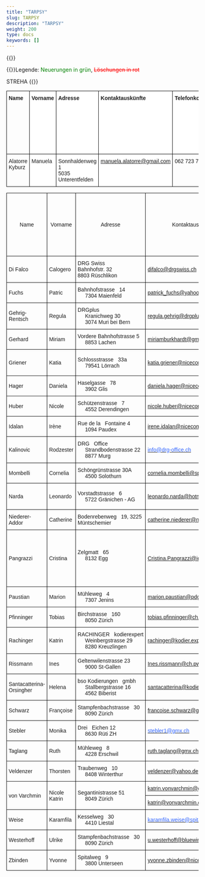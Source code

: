 ```yaml
---
title: "TARPSY"
slug: TARPSY
description: "TARPSY"
weight: 200
type: docs
keywords: []
---
```

{{<printButton>}}
    
  
  
  {{<markdown>}}Legende: <font color="green">Neuerungen in grün</font>, <font color="red">~~Löschungen in rot~~</font>
  
STREHA
{{</markdown>}}



<style type="text/css">
.tg  {border-collapse:collapse;border-spacing:0;}
.tg td{border-color:black;border-style:solid;border-width:1px;font-family:Arial, sans-serif;font-size:14px;
  overflow:hidden;padding:10px 5px;word-break:normal;}
.tg th{border-color:black;border-style:solid;border-width:1px;font-family:Arial, sans-serif;font-size:14px;
  font-weight:normal;overflow:hidden;padding:10px 5px;word-break:normal;}
.tg .tg-1wig{font-weight:bold;text-align:left;vertical-align:top}
.tg .tg-dgl5{background-color:#FFF;font-weight:bold;text-align:left;vertical-align:top}

/* Largeur spécifique pour la colonne Telefonkontakt (5e colonne) */
.tg td:nth-child(5),
.tg th:nth-child(5) {
  width: 200px; /* augmenter cette valeur selon besoin */
  max-width: 200px;
}
</style>
<table class="tg"><thead>
  <tr>
    <td class="tg-1wig">Name</td>
    <td class="tg-dgl5">Vorname</td>
    <td class="tg-dgl5">Adresse</td>
    <td class="tg-dgl5">Kontaktauskünfte</td>
    <td class="tg-dgl5">Telefonkontakt</td>
    <td class="tg-dgl5">Revisionssprache(n)</td>
    <td class="tg-dgl5">Eidgenössische Fachausweis für Medizinische Kodiererinnen / Medizinische Kodierer //<br>Gleichwertigkeitsbescheinigung</td>
    <td class="tg-dgl5">Gewünschter Arbeitskanton (freiwillig)</td>
    <td class="tg-dgl5">Bestätigung, dass die antragstellende Person sich dazu verpflichtet, regelmässig Fortbildungen zu besuchen.</td>
    <td class="tg-dgl5">Datum der Aufnahme in die Liste</td>
  </tr></thead>
<tbody>

  <tr>
    <td class="tg-0lax">Alatorre Kyburz</td>
    <td class="tg-ktyi">Manuela</td>
    <td class="tg-ktyi">Sonnhaldenweg 1<br>5035 Unterentfelden</td>
    <td class="tg-z182"><a href="mailto:manuela.alatorre@gmail.com">manuela.alatorre@gmail.com</a></td>
    <td class="tg-0lax">062 723 70 35</td>
    <td class="tg-ktyi">Deutsch</td>
    <td class="tg-0lax">Confirmé // bestätigt</td>
    <td class="tg-ktyi"> </td>
    <td class="tg-0lax">Confirmé // bestätigt</td>
    <td class="tg-ktyi">08.06.2017</td>
  </tr>
  </tbody></table>


  

<style type="text/css">
.tg  {border-collapse:collapse;border-spacing:0;}
.tg td{border-color:black;border-style:solid;border-width:1px;font-family:Arial, sans-serif;font-size:14px;
  overflow:hidden;padding:10px 5px;word-break:normal;}
.tg th{border-color:black;border-style:solid;border-width:1px;font-family:Arial, sans-serif;font-size:14px;
  font-weight:normal;overflow:hidden;padding:10px 5px;word-break:normal;}
.tg .tg-1wig{font-weight:bold;text-align:left;vertical-align:top}
.tg .tg-dcap{color:#00F;text-align:left;text-decoration:underline;vertical-align:top}
.tg .tg-z182{background-color:#FFF;color:#00F;text-align:left;text-decoration:underline;vertical-align:top}
.tg .tg-dgl5{background-color:#FFF;font-weight:bold;text-align:left;vertical-align:top}
.tg .tg-0lax{text-align:left;vertical-align:top}
.tg .tg-ktyi{background-color:#FFF;text-align:left;vertical-align:top}
.tg .tg-7zrl{text-align:left;vertical-align:bottom}
.tg .tg-lzdo{color:#36F;text-align:left;text-decoration:underline;vertical-align:top}
.tg .tg-0agb{background-color:#FFF;color:#36F;text-align:left;text-decoration:underline;vertical-align:top}
</style>
<table class="tg"><thead>
  <tr>
    <th class="tg-0pky">Name</th>
    <th class="tg-0pky">Vorname</th>
    <th class="tg-0pky">Adresse</th>
    <th class="tg-0pky">Kontaktauskünfte</th>
    <th class="tg-0pky">Tel </th>
    <th class="tg-0pky">Revisionssprache(n)</th>
    <th class="tg-0pky">Eidgenössische Fachausweis für Medizinische Kodiererinnen / Medizinische Kodierer // Gleichwertigkeitsbescheinigung</th>
    <th class="tg-0pky">Psychiatriespezifische Weiterbildung im Bereich Kodierung</th>
    <th class="tg-0pky">Mindestens 1-jährige Berufserfahrung in der Psychiatrie</th>
    <th class="tg-0pky">Gewünschter Arbeitskanton (freiwillig)</th>
    <th class="tg-0pky">Bestätigung, dass die antragstellende Person sich dazu verpflichtet, regelmässig Fortbildungen zu besuchen</th>
    <th class="tg-0pky">Datum der Aufnahme in die Liste</th>
  </tr></thead>
<tbody>
  <tr>
    <td class="tg-0pky">Di Falco</td>
    <td class="tg-0pky">Calogero</td>
    <td class="tg-0pky">DRG Swiss<br>Bahnhofstr. 32<br>8803 Rüschlikon<br></td>
    <td class="tg-0pky"><a href="mailto:difalco@drgswiss.ch">difalco@drgswiss.ch</a></td>
    <td class="tg-0pky">076 709 57 01</td>
    <td class="tg-0pky">Deutsch<br>Français<br>Italienisch</td>
    <td class="tg-0pky">Confirmé // bestätigt</td>
    <td class="tg-0pky">Oui</td>
    <td class="tg-0pky">Oui</td>
    <td class="tg-0pky">Ganze Schweiz</td>
    <td class="tg-0pky">Confirmé // bestätigt</td>
    <td class="tg-0pky">25.02.2019</td>
  </tr>
  <tr>
    <td class="tg-0pky">Fuchs</td>
    <td class="tg-0pky">Patric</td>
    <td class="tg-0pky">Bahnhofstrasse&nbsp;&nbsp;&nbsp;14<br>&nbsp;&nbsp;&nbsp;&nbsp;&nbsp;7304  Maienfeld</td>
    <td class="tg-0pky"><a href="mailto:patrick_fuchs@yahoo.com">patrick_fuchs@yahoo.com</a></td>
    <td class="tg-0pky">079 353 46 39</td>
    <td class="tg-0pky">Deutsch</td>
    <td class="tg-0pky">Confirmé // bestätigt</td>
    <td class="tg-0pky">Oui</td>
    <td class="tg-0pky"> </td>
    <td class="tg-0pky">Ganze Schweiz</td>
    <td class="tg-0pky">Confirmé // bestätigt</td>
    <td class="tg-0pky">07.01.2019</td>
  </tr>
  <tr>
    <td class="tg-0pky">Gehrig-Rentsch </td>
    <td class="tg-0pky">Regula</td>
    <td class="tg-0pky">DRGplus<br>&nbsp;&nbsp;&nbsp;&nbsp;&nbsp;Kranichweg 30<br>&nbsp;&nbsp;&nbsp;&nbsp;&nbsp;3074 Muri bei Bern</td>
    <td class="tg-0pky"><a href="mailto:regula.gehrig@drgplus.ch">regula.gehrig@drgplus.ch</a></td>
    <td class="tg-0pky">041&nbsp;&nbsp;&nbsp;757 50 40</td>
    <td class="tg-0pky">Deutsch</td>
    <td class="tg-0pky">Confirmé // bestätigt</td>
    <td class="tg-0pky">Oui</td>
    <td class="tg-0pky"> </td>
    <td class="tg-0pky">Ganze Schweiz</td>
    <td class="tg-0pky">Confirmé // bestätigt</td>
    <td class="tg-0pky">07.01.2019</td>
  </tr>
  <tr>
    <td class="tg-0pky">Gerhard</td>
    <td class="tg-0pky">Miriam</td>
    <td class="tg-0pky">Vordere Bahnhofstrasse 5 <br>&nbsp;&nbsp;&nbsp;&nbsp;&nbsp;8853 Lachen</td>
    <td class="tg-0pky"><a href="mailto:miriamburkhardt@gmail.com">miriamburkhardt@gmail.com</a></td>
    <td class="tg-0pky">079 439 75 60</td>
    <td class="tg-0pky">Deutsch                         Français</td>
    <td class="tg-0pky">Confirmé // bestätigt</td>
    <td class="tg-0pky">Oui</td>
    <td class="tg-0pky"> </td>
    <td class="tg-0pky">Ganze Schweiz</td>
    <td class="tg-0pky">Confirmé // bestätigt</td>
    <td class="tg-0pky">05.06.2019</td>
  </tr>
  <tr>
    <td class="tg-0pky">Griener</td>
    <td class="tg-0pky">Katia</td>
    <td class="tg-0pky">Schlossstrasse&nbsp;&nbsp;&nbsp;33a <br>&nbsp;&nbsp;&nbsp;&nbsp;&nbsp;79541 Lörrach</td>
    <td class="tg-0pky"><a href="mailto:katia.griener@nicecomputing.ch">katia.griener@nicecomputing.ch</a></td>
    <td class="tg-0pky">0049 762 15 57&nbsp;&nbsp;&nbsp;33</td>
    <td class="tg-0pky">Deutsch</td>
    <td class="tg-0pky">Confirmé // bestätigt</td>
    <td class="tg-0pky">Oui</td>
    <td class="tg-0pky">Oui</td>
    <td class="tg-0pky">Deutsche Schweiz</td>
    <td class="tg-0pky">Confirmé // bestätigt</td>
    <td class="tg-0pky">10.05.2019</td>
  </tr>
  <tr>
    <td class="tg-0pky">Hager</td>
    <td class="tg-0pky">Daniela</td>
    <td class="tg-0pky">Haselgasse&nbsp;&nbsp;&nbsp;78<br>&nbsp;&nbsp;&nbsp;&nbsp;&nbsp;3902 Glis</td>
    <td class="tg-0pky"><a href="mailto:daniela.hager@nicecomputing.ch">daniela.hager@nicecomputing.ch</a></td>
    <td class="tg-0pky">078&nbsp;&nbsp;&nbsp;622 31 71</td>
    <td class="tg-0pky">Deutsch</td>
    <td class="tg-0pky">Confirmé // bestätigt</td>
    <td class="tg-0pky">Oui</td>
    <td class="tg-0pky"> </td>
    <td class="tg-0pky"> </td>
    <td class="tg-0pky">Confirmé // bestätigt</td>
    <td class="tg-0pky">07.01.2019</td>
  </tr>
  <tr>
    <td class="tg-0pky">Huber</td>
    <td class="tg-0pky">Nicole</td>
    <td class="tg-0pky">Schützenstrasse&nbsp;&nbsp;&nbsp;7<br>&nbsp;&nbsp;&nbsp;&nbsp;&nbsp;4552 Derendingen</td>
    <td class="tg-0pky"><a href="mailto:nicole.huber@nicecomputing.ch">nicole.huber@nicecomputing.ch</a></td>
    <td class="tg-0pky">032&nbsp;&nbsp;&nbsp;681 02 23</td>
    <td class="tg-0pky">Deutsch</td>
    <td class="tg-0pky">Confirmé //&nbsp;&nbsp;&nbsp;bestätigt</td>
    <td class="tg-0pky">Oui</td>
    <td class="tg-0pky"> </td>
    <td class="tg-0pky"> </td>
    <td class="tg-0pky">Confirmé //&nbsp;&nbsp;&nbsp;bestätigt</td>
    <td class="tg-0pky">07.01.2019</td>
  </tr>
  <tr>
    <td class="tg-0pky">Idalan</td>
    <td class="tg-0pky">Irène</td>
    <td class="tg-0pky">Rue de la&nbsp;&nbsp;&nbsp;Fontaine 4<br>&nbsp;&nbsp;&nbsp;&nbsp;&nbsp;1094 Paudex</td>
    <td class="tg-0pky"><a href="mailto:irene.idalan@nicecomputing.ch">irene.idalan@nicecomputing.ch</a></td>
    <td class="tg-0pky">021 791 60 86</td>
    <td class="tg-0pky">Deutsch <br>&nbsp;&nbsp;&nbsp;&nbsp;&nbsp;Français</td>
    <td class="tg-0pky">Confirmé // bestätigt</td>
    <td class="tg-0pky">Oui</td>
    <td class="tg-0pky"> </td>
    <td class="tg-0pky"> </td>
    <td class="tg-0pky">Confirmé // bestätigt</td>
    <td class="tg-0pky">07.01.2019</td>
  </tr>
  <tr>
    <td class="tg-0pky">Kalinovic</td>
    <td class="tg-0pky">Rodzester</td>
    <td class="tg-0pky">DRG&nbsp;&nbsp;&nbsp;Office<br>&nbsp;&nbsp;&nbsp;&nbsp;&nbsp;Strandbodenstrasse 22<br>&nbsp;&nbsp;&nbsp;&nbsp;&nbsp;8877 Murg</td>
    <td class="tg-0pky"><a href="mailto:info@drg-office.ch"><span style="color:#36F">info@drg-office.ch</span></a></td>
    <td class="tg-0pky">079&nbsp;&nbsp;&nbsp;863 73 09</td>
    <td class="tg-0pky">Deutsch<br>&nbsp;&nbsp;&nbsp;&nbsp;&nbsp;<br>&nbsp;&nbsp;&nbsp;&nbsp;&nbsp;</td>
    <td class="tg-0pky">Confirmé // bestätigt</td>
    <td class="tg-0pky"> </td>
    <td class="tg-0pky">Confirmé // bestätigt</td>
    <td class="tg-0pky"> </td>
    <td class="tg-0pky"> </td>
    <td class="tg-0pky">21.08.2015</td>
  </tr>
  <tr>
    <td class="tg-0pky">Mombelli</td>
    <td class="tg-0pky">Cornelia</td>
    <td class="tg-0pky">Schöngrünstrasse 30A<br>&nbsp;&nbsp;&nbsp;&nbsp;&nbsp;4500 Solothurn</td>
    <td class="tg-0pky"><a href="mailto:cornelia.mombelli@spital.so.ch">cornelia.mombelli@spital.so.ch</a></td>
    <td class="tg-0pky">079 645 73 87</td>
    <td class="tg-0pky">Deutsch</td>
    <td class="tg-0pky">Confirmé // bestätigt</td>
    <td class="tg-0pky">Oui</td>
    <td class="tg-0pky"></td>
    <td class="tg-0pky"> </td>
    <td class="tg-0pky">Confirmé // bestätigt</td>
    <td class="tg-0pky">25.02.2019</td>
  </tr>
  <tr>
    <td class="tg-0pky">Narda</td>
    <td class="tg-0pky">Leonardo</td>
    <td class="tg-0pky">Vorstadtstrasse&nbsp;&nbsp;&nbsp;6 <br>&nbsp;&nbsp;&nbsp;&nbsp;&nbsp;5722 Gränichen - AG</td>
    <td class="tg-0pky"><a href="mailto:leonardo.narda@hotmail.com">leonardo.narda@hotmail.com</a></td>
    <td class="tg-0pky">076 384 82 47</td>
    <td class="tg-0pky">Deutsch<br>&nbsp;&nbsp;&nbsp;&nbsp;&nbsp;Italienisch <br>&nbsp;&nbsp;&nbsp;&nbsp;&nbsp;Französisch</td>
    <td class="tg-0pky">Confirmé // bestätigt</td>
    <td class="tg-0pky">Oui</td>
    <td class="tg-0pky"> </td>
    <td class="tg-0pky"> </td>
    <td class="tg-0pky">Confirmé // bestätigt</td>
    <td class="tg-0pky">06.11.2020</td>
  </tr>
  <tr>
    <td class="tg-0pky">Niederer-Addor</td>
    <td class="tg-0pky">Catherine</td>
    <td class="tg-0pky">Bodenrebenweg&nbsp;&nbsp;&nbsp;19, 3225 Müntschemier</td>
    <td class="tg-0pky"><a href="mailto:catherine.niederer@nicecomputing.ch">catherine.niederer@nicecomputing.ch</a></td>
    <td class="tg-0pky">079&nbsp;&nbsp;&nbsp;359 55 46</td>
    <td class="tg-0pky">Französisch&nbsp;&nbsp;&nbsp;<br>&nbsp;&nbsp;&nbsp;&nbsp;&nbsp;Deutsch</td>
    <td class="tg-0pky">Confirmé // bestätigt</td>
    <td class="tg-0pky">Oui</td>
    <td class="tg-0pky"> </td>
    <td class="tg-0pky">Deutschschweiz&nbsp;&nbsp;&nbsp;inkl. Biel/Bienne</td>
    <td class="tg-0pky">Confirmé // bestätigt</td>
    <td class="tg-0pky">05.11.2021</td>
  </tr>
  <tr>
    <td class="tg-0pky">Pangrazzi</td>
    <td class="tg-0pky">Cristina</td>
    <td class="tg-0pky">Zelgmatt&nbsp;&nbsp;&nbsp;65<br>&nbsp;&nbsp;&nbsp;&nbsp;&nbsp;8132 Egg <br>&nbsp;&nbsp;&nbsp;&nbsp;&nbsp;</td>
    <td class="tg-0pky"><a href="mailto:Cristina.Pangrazzi@icloud.com">Cristina.Pangrazzi@icloud.com</a></td>
    <td class="tg-0pky">044&nbsp;&nbsp;&nbsp;984 50 32<br>&nbsp;&nbsp;&nbsp;&nbsp;&nbsp;<br>&nbsp;&nbsp;&nbsp;&nbsp;&nbsp;<br>&nbsp;&nbsp;&nbsp;&nbsp;&nbsp;044 386 54 41<br>&nbsp;&nbsp;&nbsp;&nbsp;&nbsp;</td>
    <td class="tg-0pky">Deutsch<br>&nbsp;&nbsp;&nbsp;&nbsp;&nbsp;Italienisch</td>
    <td class="tg-0pky">Confirmé&nbsp;&nbsp;&nbsp;// bestätigt</td>
    <td class="tg-0pky">Oui</td>
    <td class="tg-0pky"> </td>
    <td class="tg-0pky">Ganze Schweiz</td>
    <td class="tg-0pky">Confirmé // bestätigt</td>
    <td class="tg-0pky">07.01.2019</td>
  </tr>
  <tr>
    <td class="tg-0pky">Paustian</td>
    <td class="tg-0pky">Marion</td>
    <td class="tg-0pky">Mühleweg&nbsp;&nbsp;&nbsp;4<br>&nbsp;&nbsp;&nbsp;&nbsp;&nbsp;7307 Jenins</td>
    <td class="tg-0pky"><a href="mailto:marion.paustian@pdgr.ch">marion.paustian@pdgr.ch</a></td>
    <td class="tg-0pky">079&nbsp;&nbsp;&nbsp;712 90 14</td>
    <td class="tg-0pky">Deutsch</td>
    <td class="tg-0pky">Confirmé&nbsp;&nbsp;&nbsp;// bestätigt</td>
    <td class="tg-0pky">Oui</td>
    <td class="tg-0pky"> </td>
    <td class="tg-0pky">Deutsche Schweiz</td>
    <td class="tg-0pky">Confirmé // bestätigt</td>
    <td class="tg-0pky">16.11.2020</td>
  </tr>
  <tr>
    <td class="tg-0pky">Pfinninger</td>
    <td class="tg-0pky">Tobias</td>
    <td class="tg-0pky">Birchstrasse&nbsp;&nbsp;&nbsp;160<br>&nbsp;&nbsp;&nbsp;&nbsp;&nbsp;8050 Zürich</td>
    <td class="tg-0pky"><a href="mailto:tobias.pfinninger@ch.pwc.com">tobias.pfinninger@ch.pwc.com</a></td>
    <td class="tg-0pky">079&nbsp;&nbsp;&nbsp;358 99 85</td>
    <td class="tg-0pky">Deutsch</td>
    <td class="tg-0pky">Confirmé // bestätigt</td>
    <td class="tg-0pky">Oui</td>
    <td class="tg-0pky"> </td>
    <td class="tg-0pky"> </td>
    <td class="tg-0pky">Confirmé // bestätigt</td>
    <td class="tg-0pky">07.01.2019</td>
  </tr>
  <tr>
    <td class="tg-0pky">Rachinger</td>
    <td class="tg-0pky">Katrin</td>
    <td class="tg-0pky">RACHINGER&nbsp;&nbsp;&nbsp;kodierexpert <br>&nbsp;&nbsp;&nbsp;&nbsp;&nbsp;Weinbergstrasse 29 <br>&nbsp;&nbsp;&nbsp;&nbsp;&nbsp;8280 Kreuzlingen</td>
    <td class="tg-0pky"><a href="mailto:rachinger@kodier.expert">rachinger@kodier.expert</a></td>
    <td class="tg-0pky">079&nbsp;&nbsp;&nbsp;964 38 61</td>
    <td class="tg-0pky">Deutsch</td>
    <td class="tg-0pky">Confirmé // bestätigt</td>
    <td class="tg-0pky">Oui</td>
    <td class="tg-0pky"> </td>
    <td class="tg-0pky">Deutsche Schweiz</td>
    <td class="tg-0pky">Confirmé // bestätigt</td>
    <td class="tg-0pky">25.02.2019</td>
  </tr>
  <tr>
    <td class="tg-0pky">Rissmann</td>
    <td class="tg-0pky">Ines</td>
    <td class="tg-0pky">Geltenwilenstrasse 23<br>&nbsp;&nbsp;&nbsp;&nbsp;&nbsp;9000 St-Gallen</td>
    <td class="tg-0pky"><a href="mailto:Ines.rissmann@ch.pwc.com">Ines.rissmann@ch.pwc.com</a></td>
    <td class="tg-0pky">076&nbsp;&nbsp;&nbsp;572 80 70</td>
    <td class="tg-0pky">Deutsch</td>
    <td class="tg-0pky">Confirmé // bestätigt</td>
    <td class="tg-0pky">Oui</td>
    <td class="tg-0pky"> </td>
    <td class="tg-0pky"> </td>
    <td class="tg-0pky">Confirmé // bestätigt</td>
    <td class="tg-0pky">03.07.2019</td>
  </tr>
  <tr>
    <td class="tg-0pky">Santacatterina-Orsingher</td>
    <td class="tg-0pky">Helena</td>
    <td class="tg-0pky">bso Kodierungen&nbsp;&nbsp;&nbsp;gmbh<br>&nbsp;&nbsp;&nbsp;&nbsp;&nbsp;Stallbergstrasse 16<br>&nbsp;&nbsp;&nbsp;&nbsp;&nbsp;4562 Biberist</td>
    <td class="tg-0pky"><a href="mailto:santacatterina@kodierungen.ch">santacatterina@kodierungen.ch</a></td>
    <td class="tg-0pky">079&nbsp;&nbsp;&nbsp;693 49 35</td>
    <td class="tg-0pky">Deutsch<br>&nbsp;&nbsp;&nbsp;&nbsp;&nbsp;Italienisch</td>
    <td class="tg-0pky">Confirmé // bestätigt</td>
    <td class="tg-0pky">Oui</td>
    <td class="tg-0pky"> </td>
    <td class="tg-0pky">Deutschschweiz<br>&nbsp;&nbsp;&nbsp;&nbsp;&nbsp;Tessin</td>
    <td class="tg-0pky">Confirmé // bestätigt</td>
    <td class="tg-0pky">07.01.2019</td>
  </tr>
  <tr>
    <td class="tg-0pky">Schwarz </td>
    <td class="tg-0pky">Françoise</td>
    <td class="tg-0pky">Stampfenbachstrasse&nbsp;&nbsp;&nbsp;30<br>&nbsp;&nbsp;&nbsp;&nbsp;&nbsp;8090 Zürich</td>
    <td class="tg-0pky"><a href="mailto:francoise.schwarz@gd.zh.ch">francoise.schwarz@gd.zh.ch</a></td>
    <td class="tg-0pky">043&nbsp;&nbsp;&nbsp;259 24 29</td>
    <td class="tg-0pky">Deutsch</td>
    <td class="tg-0pky">Confirmé // bestätigt</td>
    <td class="tg-0pky"> </td>
    <td class="tg-0pky">Oui</td>
    <td class="tg-0pky"> </td>
    <td class="tg-0pky">Confirmé // bestätigt</td>
    <td class="tg-0pky">05.06.2019</td>
  </tr>
  <tr>
    <td class="tg-0pky">Stebler</td>
    <td class="tg-0pky">Monika</td>
    <td class="tg-0pky">Drei&nbsp;&nbsp;&nbsp;Eichen 12<br>&nbsp;&nbsp;&nbsp;&nbsp;&nbsp;8630 Rüti ZH</td>
    <td class="tg-0pky"><a href="mailto:stebler1@gmx.ch"><span style="color:#36F">stebler1@gmx.ch</span></a></td>
    <td class="tg-0pky">076&nbsp;&nbsp;&nbsp;377 48 40</td>
    <td class="tg-0pky">Deutsch</td>
    <td class="tg-0pky">Confirmé // bestätigt</td>
    <td class="tg-0pky">Oui</td>
    <td class="tg-0pky"> </td>
    <td class="tg-0pky">Deutsche Schweiz</td>
    <td class="tg-0pky">Confirmé // bestätigt</td>
    <td class="tg-0pky">19.02.2020</td>
  </tr>
  <tr>
    <td class="tg-0pky">Taglang</td>
    <td class="tg-0pky">Ruth</td>
    <td class="tg-0pky">Mühleweg&nbsp;&nbsp;&nbsp;8<br>&nbsp;&nbsp;&nbsp;&nbsp;&nbsp;4228 Erschwil</td>
    <td class="tg-0pky"><a href="mailto:ruth.taglang@gmx.ch">ruth.taglang@gmx.ch</a></td>
    <td class="tg-0pky">061&nbsp;&nbsp;&nbsp;702 23 56</td>
    <td class="tg-0pky">Deutsch</td>
    <td class="tg-0pky">Confirmé // bestätigt</td>
    <td class="tg-0pky">Oui</td>
    <td class="tg-0pky"> </td>
    <td class="tg-0pky"> </td>
    <td class="tg-0pky">Confirmé // bestätigt</td>
    <td class="tg-0pky">27.09.2019</td>
  </tr>
  <tr>
    <td class="tg-0pky">Veldenzer</td>
    <td class="tg-0pky">Thorsten</td>
    <td class="tg-0pky">Traubenweg&nbsp;&nbsp;&nbsp;10<br>&nbsp;&nbsp;&nbsp;&nbsp;&nbsp;8408 Winterthur</td>
    <td class="tg-0pky"><a href="mailto:veldenzer@outlook.com">veldenzer@yahoo.de</a></td>
    <td class="tg-0pky">079 440 88 34</td>
    <td class="tg-0pky">Deutsch</td>
    <td class="tg-0pky">Confirmé // bestätigt</td>
    <td class="tg-0pky">Oui</td>
    <td class="tg-0pky"> </td>
    <td class="tg-0pky"> </td>
    <td class="tg-0pky">Confirmé // bestätigt</td>
    <td class="tg-0pky">25.02.2019</td>
  </tr>
  <tr>
    <td class="tg-0pky" rowspan="2">von Varchmin</td>
    <td class="tg-0pky" rowspan="2">Nicole Katrin</td>
    <td class="tg-0pky" rowspan="2">Segantinistrasse 51 <br>&nbsp;&nbsp;&nbsp;&nbsp;&nbsp;8049 Zürich </td>
    <td class="tg-0pky"><a href="mailto:katrin.vonvarchmin@gd.zh.ch">katrin.vonvarchmin@gd.zh.ch</a></td>
    <td class="tg-0pky" rowspan="2">076 799 26 84 </td>
    <td class="tg-0pky" rowspan="2">Deutsch</td>
    <td class="tg-0pky" rowspan="2">Confirmé // bestätigt</td>
    <td class="tg-0pky" rowspan="2">Oui</td>
    <td class="tg-0pky" rowspan="2">Oui</td>
    <td class="tg-0pky" rowspan="2"> <br></td>
    <td class="tg-0pky" rowspan="2">Confirmé //&nbsp;&nbsp;&nbsp;bestätigt</td>
    <td class="tg-0pky" rowspan="2">08.05.2019</td>
  </tr>
  <tr>
    <td class="tg-0pky"><a href="mailto:katrin@vonvarchmin.de">katrin@vonvarchmin.de</a></td>
  </tr>
  <tr>
    <td class="tg-0pky">Weise</td>
    <td class="tg-0pky">Karamfila</td>
    <td class="tg-0pky">Kesselweg&nbsp;&nbsp;&nbsp;30<br>&nbsp;&nbsp;&nbsp;&nbsp;&nbsp;4410 Liestal</td>
    <td class="tg-0pky"><a href="mailto:karamfila.weise@spitaluster.ch"><span style="color:#36F">karamfila.weise@spitaluster.ch</span></a></td>
    <td class="tg-0pky">076 805 35 55</td>
    <td class="tg-0pky">Deutsch</td>
    <td class="tg-0pky">Confirmé // bestätigt</td>
    <td class="tg-0pky">Oui</td>
    <td class="tg-0pky"> </td>
    <td class="tg-0pky">Deutsche Schweiz</td>
    <td class="tg-0pky">Confirmé // bestätigt</td>
    <td class="tg-0pky">14.05.2020</td>
  </tr>
  <tr>
    <td class="tg-0pky">Westerhoff</td>
    <td class="tg-0pky">Ulrike</td>
    <td class="tg-0pky">Stampfenbachstrasse&nbsp;&nbsp;&nbsp;30<br>&nbsp;&nbsp;&nbsp;&nbsp;&nbsp;8090 Zürich</td>
    <td class="tg-0pky"><a href="mailto:u.westerhoff@bluewin.ch">u.westerhoff@bluewin.ch</a></td>
    <td class="tg-0pky">043 259 21 96</td>
    <td class="tg-0pky">Deutsch</td>
    <td class="tg-0pky">Confirmé // bestätigt</td>
    <td class="tg-0pky">Oui</td>
    <td class="tg-0pky"> </td>
    <td class="tg-0pky">Kanton Zürich</td>
    <td class="tg-0pky">Confirmé // bestätigt</td>
    <td class="tg-0pky">10.05.2021</td>
  </tr>
  <tr>
    <td class="tg-0pky">Zbinden</td>
    <td class="tg-0pky">Yvonne</td>
    <td class="tg-0pky">Spitalweg&nbsp;&nbsp;&nbsp;9<br>&nbsp;&nbsp;&nbsp;&nbsp;&nbsp;3800 Unterseen</td>
    <td class="tg-0pky"><a href="mailto:yvonne.zbinden@nicecomputing.ch">yvonne.zbinden@nicecomputing.ch</a></td>
    <td class="tg-0pky">079&nbsp;&nbsp;&nbsp;780 75 66</td>
    <td class="tg-0pky">Deutsch</td>
    <td class="tg-0pky">Confirmé // bestätigt</td>
    <td class="tg-0pky">Oui</td>
    <td class="tg-0pky"> </td>
    <td class="tg-0pky">Deutsche Schweiz</td>
    <td class="tg-0pky">Confirmé // bestätigt</td>
    <td class="tg-0pky">07.01.2019</td>
  </tr>
</tbody></table>